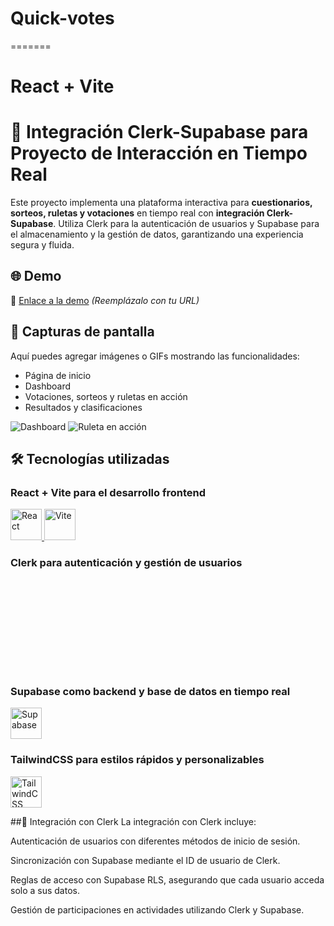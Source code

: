 # Quick-votes
=======
# React + Vite

# 🚀 Integración Clerk-Supabase para Proyecto de Interacción en Tiempo Real

Este proyecto implementa una plataforma interactiva para **cuestionarios, sorteos, ruletas y votaciones** en tiempo real con **integración Clerk-Supabase**. Utiliza Clerk para la autenticación de usuarios y Supabase para el almacenamiento y la gestión de datos, garantizando una experiencia segura y fluida.

## 🌐 Demo
🔗 [Enlace a la demo](#) _(Reemplázalo con tu URL)_

## 📸 Capturas de pantalla
Aquí puedes agregar imágenes o GIFs mostrando las funcionalidades:
- Página de inicio
- Dashboard
- Votaciones, sorteos y ruletas en acción
- Resultados y clasificaciones

![Dashboard](https://via.placeholder.com/600x300)
![Ruleta en acción](https://via.placeholder.com/600x300)


## 🛠️ Tecnologías utilizadas

### React + Vite para el desarrollo frontend
<a href="https://react.dev/">
  <img src="https://upload.wikimedia.org/wikipedia/commons/a/a7/React-icon.svg" alt="React" width="50"/>
</a>
<a href="https://vitejs.dev/">
  <img src="https://upload.wikimedia.org/wikipedia/commons/f/f1/Vitejs-logo.svg" alt="Vite" width="50"/>
</a>

### Clerk para autenticación y gestión de usuarios
<a href="https://clerk.dev/">
  <svg viewBox="0 0 62 18" fill="none" aria-hidden="true" class="h-[1.125rem]" data-sentry-element="svg" data-sentry-source-file="Logo.tsx" data-sentry-component="Logo"><ellipse cx="8.99999" cy="9" rx="2.81249" ry="2.8125" class="fill-[var(--light,#654BF6)_var(--dark,#fff)]" data-sentry-element="ellipse" data-sentry-source-file="Logo.tsx"></ellipse><path d="M14.0674 15.6591C14.3067 15.8984 14.2827 16.2945 14.0015 16.4829C12.571 17.4411 10.8504 17.9999 8.9993 17.9999C7.14818 17.9999 5.42758 17.4411 3.99704 16.4829C3.71589 16.2945 3.69186 15.8984 3.93115 15.6591L5.98648 13.6037C6.17225 13.418 6.46042 13.3886 6.69424 13.5084C7.3856 13.8626 8.16911 14.0624 8.9993 14.0624C9.82948 14.0624 10.613 13.8626 11.3044 13.5084C11.5382 13.3886 11.8263 13.418 12.0121 13.6037L14.0674 15.6591Z" class="fill-[var(--light,#654BF6)_var(--dark,#fff)]" data-sentry-element="path" data-sentry-source-file="Logo.tsx"></path><path d="M14.0022 1.51706C14.2834 1.70539 14.3074 2.10155 14.0681 2.34084L12.0128 4.39619C11.827 4.58195 11.5388 4.61129 11.305 4.49151C10.6136 4.13733 9.83014 3.9375 8.99996 3.9375C6.20403 3.9375 3.93748 6.20406 3.93748 9C3.93748 9.83018 4.13731 10.6137 4.49149 11.3051C4.61127 11.5389 4.58193 11.827 4.39617 12.0128L2.34083 14.0682C2.10154 14.3074 1.70538 14.2834 1.51705 14.0023C0.558857 12.5717 0 10.8511 0 9C0 4.02944 4.02942 0 8.99996 0C10.8511 0 12.5717 0.55886 14.0022 1.51706Z" fill-opacity="0.5" class="fill-[var(--light,#654BF6)_var(--dark,#fff)]" data-sentry-element="path" data-sentry-source-file="Logo.tsx"></path><path fill-rule="evenodd" clip-rule="evenodd" d="M29.3906 1.82813C29.3906 1.75046 29.4535 1.6875 29.5312 1.6875H31.6406C31.7182 1.6875 31.7812 1.75046 31.7812 1.82813V16.1719C31.7812 16.2495 31.7182 16.3125 31.6406 16.3125H29.5312C29.4535 16.3125 29.3906 16.2495 29.3906 16.1719V1.82813ZM26.4137 13.2701C26.3577 13.2217 26.2739 13.2253 26.2201 13.2761C25.8913 13.5864 25.5063 13.8347 25.0843 14.0078C24.6215 14.1979 24.1239 14.2936 23.622 14.2891C23.1982 14.3016 22.7762 14.2291 22.3821 14.076C21.988 13.9229 21.63 13.6925 21.3303 13.3989C20.7859 12.8431 20.4726 12.0496 20.4726 11.1037C20.4726 9.2101 21.7324 7.91491 23.622 7.91491C24.1289 7.90793 24.631 8.01058 25.0926 8.21543C25.5111 8.40122 25.8869 8.66683 26.1982 8.99629C26.2514 9.05264 26.3398 9.05916 26.3985 9.00842L27.8225 7.7762C27.8807 7.72586 27.8877 7.63797 27.8364 7.58065C26.7653 6.38368 25.0872 5.76563 23.4914 5.76563C20.2783 5.76563 18 7.93299 18 11.1217C18 12.6988 18.5662 14.0268 19.5211 14.9645C20.476 15.9023 21.8363 16.4531 23.4059 16.4531C25.3741 16.4531 26.9582 15.6984 27.8869 14.7302C27.9414 14.6734 27.9354 14.583 27.8758 14.5315L26.4137 13.2701ZM43.401 11.8056C43.3931 11.876 43.3332 11.9287 43.2623 11.9287H35.8731C35.7833 11.9287 35.7164 12.012 35.7398 12.0986C36.1074 13.4614 37.2035 14.286 38.6995 14.286C39.2038 14.2966 39.7037 14.1928 40.1605 13.9827C40.5862 13.787 40.9639 13.5038 41.2682 13.1528C41.305 13.1104 41.3691 13.1041 41.4122 13.1401L42.8978 14.4335C42.9547 14.483 42.9626 14.5687 42.9138 14.6262C42.0169 15.6843 40.5637 16.4531 38.5695 16.4531C35.5016 16.4531 33.1874 14.3286 33.1874 11.1009C33.1874 9.51732 33.7326 8.18944 34.6412 7.25179C35.1209 6.76963 35.6959 6.38911 36.3307 6.13368C36.9656 5.87826 37.6469 5.75332 38.3327 5.76658C41.4422 5.76658 43.453 7.95343 43.453 10.973C43.4491 11.2512 43.4317 11.5291 43.401 11.8056ZM35.7842 9.84589C35.7581 9.93268 35.8251 10.0172 35.9158 10.0172H40.829C40.9198 10.0172 40.9869 9.93217 40.9617 9.84491C40.6268 8.68592 39.7772 7.91244 38.4577 7.91244C38.0696 7.90013 37.6834 7.97039 37.3254 8.11832C36.9675 8.26633 36.6462 8.48856 36.3836 8.76977C36.1075 9.08283 35.9034 9.44988 35.7842 9.84589ZM50.7639 5.76717C50.8422 5.76632 50.9061 5.82952 50.9061 5.90779V8.26951C50.9061 8.35135 50.8365 8.41586 50.7548 8.40981C50.5269 8.39291 50.3114 8.37856 50.1701 8.37856C48.3301 8.37856 47.2499 9.67359 47.2499 11.3735V16.1719C47.2499 16.2495 47.1869 16.3125 47.1092 16.3125H44.9999C44.9222 16.3125 44.8592 16.2495 44.8592 16.1719V6.05379C44.8592 5.97613 44.9222 5.91317 44.9999 5.91317H47.1092C47.1869 5.91317 47.2499 5.97613 47.2499 6.05379V7.47394C47.2499 7.48196 47.2563 7.48845 47.2644 7.48845C47.2689 7.48845 47.2733 7.48627 47.276 7.48261C48.1006 6.38146 49.3176 5.76892 50.6033 5.76892L50.7639 5.76717ZM56.4778 11.9525C56.4864 11.9432 56.4985 11.938 56.5112 11.938C56.5269 11.938 56.5415 11.9461 56.5498 11.9595L59.217 16.2462C59.2426 16.2874 59.2878 16.3125 59.3364 16.3125L61.7342 16.3125C61.8445 16.3125 61.9118 16.1915 61.8538 16.0978L58.1947 10.1939C58.1616 10.1406 58.1679 10.0719 58.21 10.0254L61.7355 6.13573C61.8174 6.04534 61.7533 5.90066 61.6313 5.90066H59.1298C59.0904 5.90066 59.0528 5.91719 59.0261 5.94622L54.9472 10.3925C54.8605 10.487 54.7029 10.4257 54.7029 10.2974V1.82812C54.7029 1.75046 54.64 1.6875 54.5623 1.6875H52.453C52.3753 1.6875 52.3123 1.75046 52.3123 1.82812V16.1719C52.3123 16.2495 52.3753 16.3125 52.453 16.3125L54.5623 16.3125C54.64 16.3125 54.7029 16.2495 54.7029 16.1719V13.9147C54.7029 13.8792 54.7164 13.8449 54.7406 13.8189L56.4778 11.9525Z" class="fill-[var(--light,theme(colors.gray.950))_var(--dark,#fff)]" data-sentry-element="path" data-sentry-source-file="Logo.tsx"></path></svg>
</a>

### Supabase como backend y base de datos en tiempo real
<a href="https://supabase.com/">
  <img src="[https://supabase.com/images/logo.svg](https://supabase.com/_next/image?url=https%3A%2F%2Ffrontend-assets.supabase.com%2Fwww%2Fffceb79fd6dc%2F_next%2Fstatic%2Fmedia%2Fsupabase-logo-wordmark--light.daaeffd3.png&w=128&q=75&dpl=dpl_J7NuXyWtXK6Pdqnqt3yuK5A2PTZD)" alt="Supabase" width="50"/>
</a>

### TailwindCSS para estilos rápidos y personalizables
<a href="https://tailwindcss.com/">
  <img src="https://upload.wikimedia.org/wikipedia/commons/d/d5/Tailwind_CSS_Logo.svg" alt="TailwindCSS" width="50"/>
</a>


##🔗 Integración con Clerk
La integración con Clerk incluye:

Autenticación de usuarios con diferentes métodos de inicio de sesión.

Sincronización con Supabase mediante el ID de usuario de Clerk.

Reglas de acceso con Supabase RLS, asegurando que cada usuario acceda solo a sus datos.

Gestión de participaciones en actividades utilizando Clerk y Supabase.
